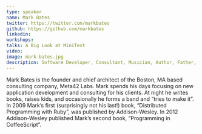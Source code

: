```yaml
---
type: speaker
name: Mark Bates
twitter: https://twitter.com/markbates
github: https://github.com/markbates
linkedin: 
workshops:
talks: A Big Look at MiniTest
video: 
image: mark-bates.jpg
description: Software Developer, Consultant, Musician, Author, Father, Ruby and Rails, Entrepreneur. Voice behind http://www.metacasts.tv
---
```


Mark Bates is the founder and chief architect of the Boston, MA based consulting company, Meta42 Labs. Mark spends his days focusing on new application development and consulting for his clients. At night he writes books, raises kids, and occasionally he forms a band and “tries to make it”. In 2009 Mark’s first (surprisingly not his last!) book, “Distributed Programming with Ruby”, was published by Addison-Wesley. In 2012 Addison-Wesley published Mark’s second book, “Programming in CoffeeScript”.
